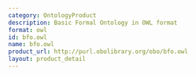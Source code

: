 ```yaml
---
category: OntologyProduct
description: Basic Formal Ontology in OWL format
format: owl
id: bfo.owl
name: bfo.owl
product_url: http://purl.obolibrary.org/obo/bfo.owl
layout: product_detail
---
```

